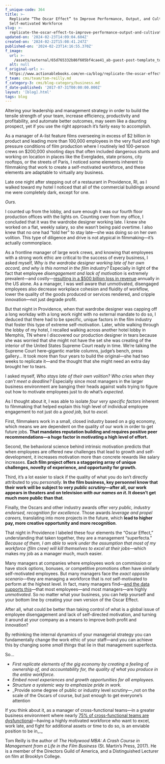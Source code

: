```yaml
---
f_unique-code: 364
title: >-
  Replicate “The Oscar Effect” to Improve Performance, Output, and Cultivate a
  Self-motivated Workforce
slug: >-
  replicate-the-oscar-effect-to-improve-performance-output-and-cultivate-a-self-motivated-workforce
updated-on: '2024-02-23T14:09:04.604Z'
created-on: '2024-02-22T15:08:41.247Z'
published-on: '2024-02-23T14:16:55.370Z'
f_image:
  url: >-
    /assets/external/65d765332b86f605bf4cae41_ab-guest-post-template_tom-reilly.jpeg
  alt: null
f_original-url: >-
  https://www.actionablebooks.com/en-ca/blog/replicate-the-oscar-effect-to-improve-performance-output-and-cultivate-a-self-motivated-workforce/
f_team: cms/team/tom-reilly.md
f_category-3: cms/blog-category/business.md
f_date-published: '2017-07-31T00:00:00.000Z'
layout: '[blog].html'
tags: blog
---
```


Altering your leadership and management strategy in order to build the tensile strength of your team, increase efficiency, productivity and profitability, and automate better outcomes, may seem like a daunting prospect, yet if you use the right approach it’s fairly easy to accomplish.

As a manager of A-list feature films overseeing in excess of $2 billion in product and leading more than 100,000 employees in the very fluid and high pressure conditions of film production where I routinely led 100-person crews on $200,000 shooting days that often included dangerous stunts and working on location in places like the Everglades, state prisons, city rooftops, or the streets of Paris, I noticed some elements inherent to filmmaking that work to create a self-motivated workforce, and these elements are adaptable to virtually any business.

Late one night after stepping out of a restaurant in Providence, RI, as I walked toward my hotel I noticed that all of the commercial buildings around me were completely dark, except for one.

_Ours._

I counted up from the lobby, and sure enough it was our fourth floor production offices with the lights on. Counting over from my office, I concluded that it was the wardrobe designer working late. I knew she worked on a flat, weekly salary, so she wasn’t being paid overtime. I also knew that no one had “told her” to stay late—she was doing so on her own volition. This type of diligence and drive is not atypical in filmmaking—it’s actually commonplace.

As a frontline manager of large work crews, and knowing that employees with a strong work ethic are critical to the success of every business, I asked myself, _Why is the wardrobe designer working late of her own accord, and why is this normal in the film industry?_ Especially in light of the fact that employee _disengagement and lack of motivation_ is extremely prevalent—and costly—[resulting in a $500 billion loss in revenue](https://www.inc.com/ariana-ayu/the-enormous-cost-of-unhappy-employees.html) annually in the US alone. As a manager, I was well aware that unmotivated, disengaged employees also decrease workplace cohesion and fluidity of workflow, lower the quality of the goods produced or services rendered, and cripple innovation—not just degrade profit.

But that night in Providence, when that wardrobe designer was capping off a long workday with a long work night with no external mandate to do so, I deduced that there had to be specific, unique factors in the film industry that foster this type of extreme self-motivation. Later, while walking through the lobby of my hotel, I recalled walking across another hotel lobby in Memphis, TN where I discovered our production designer in tears because she was worried that she might not have the set she was creating of the interior of the United States Supreme Court ready in time. We’re talking the Supreme Court here–gigantic marble columns, judge’s bench, press gallery… It took more than four years to build the original—she had two weeks to replicate it—and the thought that she might need an extra day brought her to tears.

I asked myself, _Who stays late of their own volition? Who cries when they can’t meet a deadline?_ Especially since most managers in the larger business environment are banging their heads against walls trying to figure out how to motivate employees just to do what’s _expected_.

As I thought about it, I was able to isolate _four very specific factors_ inherent to filmmaking that helped explain this high level of individual employee engagement to not just do a _good job,_ but to _excel_.

First, filmmakers work in a small, closed industry based on a gig economy, which means we are dependent on the quality of our work in order to get future jobs. **That mandates reputation building and requires positive peer recommendations—a huge factor in motivating a high level of effort.**

Second, the behavioral science behind intrinsic motivation predicts that when employees are offered new challenges that lead to growth and self-development, it increases motivation more than concrete rewards like salary increases. **Each film project offers a staggering array of unique challenges, novelty of experience, and opportunity for growth.**

Third, it’s a lot easier to slack if the quality of what you do isn’t directly attributed to you _personally._ **In the film business, key personnel know that their work will be subject to very _public scrutiny_—after all, our work appears in theaters and on television _with our names on it_. It doesn’t get much more public than that**.

Finally, the Oscars and other industry awards offer _very public, industry endorsed, recognition for excellence_. Those awards _leverage and propel careers,_ translating into more projects in the future, which **lead to higher pay, more creative opportunity and more recognition**.

That night in Providence I labeled these four elements the “Oscar Effect,” understanding that taken together, they are a management “superfecta.” _Because of them, I am able to work under the assumption that most of my workforce (film crew) will kill themselves to excel at their jobs_—which makes my job as a manager much, much easier.

Many managers at companies where employees work on commission or have stock options, bonuses, or competitive promotions often have similarly self-motivated employees. But many managers face the _exact opposite scenario_—they are managing a workforce that is _not_ self-motivated to perform at the highest level. In fact, many managers find—[and the data supports this](http://www.gallup.com/businessjournal/182228/managers-engaged-jobs.aspx)—that most employees—and most managers—are highly _unmotivated_. So no matter what your business, you can help yourself and your bottom line by creating your own version of the Oscar Effect.

After all, what could be better than taking control of what is a global issue of employee disengagement and lack of self-directed motivation, and turning it around at your company as a means to improve both profit and innovation?

By rethinking the internal dynamics of your managerial strategy you can fundamentally change the work ethic of your staff—and you can achieve this by changing some _small things_ that lie in that management superfecta.

So…

*   _First replicate elements of the gig economy by creating a feeling of ownership of, and accountability for, the quality of what you produce in the entire workforce._
*   _Embed novel experiences and growth opportunities for all employees._
*   _Structure a systemic way to emphasize pride in work._
*   _Provide some degree of public or industry level scrutiny—_not on the scale of the Oscars of course, but just enough to get everyone’s attention

If you think about it, as a manager of cross-functional teams—in a greater business environment where nearly [75% of cross-functional teams are dysfunctional](https://hbr.org/2015/06/75-of-cross-functional-teams-are-dysfunctional)—having a highly motivated workforce who want to excel, work late, and fight for additional assets or time to do so, is an enviable position to be in_._

Tom Reilly is the author of _The Hollywood MBA:_ _A Crash Course in Management from a Life in the Film Business_ (St. Martin’s Press, 2017). He is a member of the Directors Guild of America, and a Distinguished Lecturer on film at Brooklyn College.
